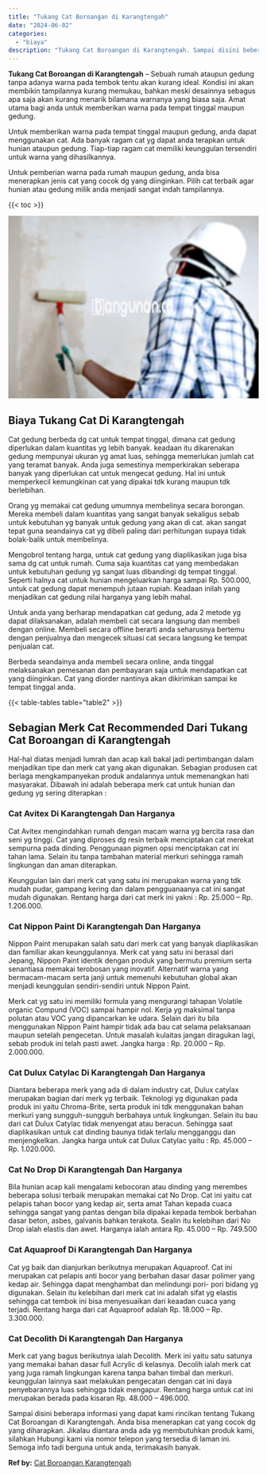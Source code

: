 ```yaml
---
title: "Tukang Cat Boroangan di Karangtengah"
date: "2024-06-02"
categories: 
  - "biaya"
description: "Tukang Cat Boroangan di Karangtengah. Sampai disini beberapa informasi yang dapat kami rincikan tentang Tukang Cat Boroangan di Karangtengah. Anda bisa mener..."
---
```


**Tukang Cat Boroangan di Karangtengah** – Sebuah rumah ataupun gedung tanpa adanya warna pada tembok tentu akan kurang ideal. Kondisi ini akan membikin tampilannya kurang memukau, bahkan meski desainnya sebagus apa saja akan kurang menarik bilamana warnanya yang biasa saja. Amat utama bagi anda untuk memberikan warna pada tempat tinggal maupun gedung.

Untuk memberikan warna pada tempat tinggal maupun gedung, anda dapat menggunakan cat. Ada banyak ragam cat yg dapat anda terapkan untuk hunian ataupun gedung. Tiap-tiap ragam cat memiliki keunggulan tersendiri untuk warna yang dihasilkannya.

Untuk pemberian warna pada rumah maupun gedung, anda bisa menerapkan jenis cat yang cocok dg yang diinginkan. Pilih cat terbaik agar hunian atau gedung milik anda menjadi sangat indah tampilannya.

{{< toc >}}

![Tukang Cat Boroangan di Karangtengah](/images/jasa-cat-murah34.png)

## Biaya Tukang Cat Di Karangtengah

Cat gedung berbeda dg cat untuk tempat tinggal, dimana cat gedung diperlukan dalam kuantitas yg lebih banyak. keadaan itu dikarenakan gedung mempunyai ukuran yg amat luas, sehingga memerlukan jumlah cat yang teramat banyak. Anda juga semestinya memperkirakan seberapa banyak yang diperlukan cat untuk mengecat gedung. Hal ini untuk memperkecil kemungkinan cat yang dipakai tdk kurang maupun tdk berlebihan.

Orang yg memakai cat gedung umumnya membelinya secara borongan. Mereka membeli dalam kuantitas yang sangat banyak sekaligus sebab untuk kebutuhan yg banyak untuk gedung yang akan di cat. akan sangat tepat guna seandainya cat yg dibeli paling dari perhitungan supaya tidak bolak-balik untuk membelinya.

Mengobrol tentang harga, untuk cat gedung yang diaplikasikan juga bisa sama dg cat untuk rumah. Cuma saja kuantitas cat yang membedakan untuk kebutuhan gedung yg sangat luas dibandingi dg tempat tinggal. Seperti halnya cat untuk hunian mengeluarkan harga sampai Rp. 500.000, untuk cat gedung dapat menempuh jutaan rupiah. Keadaan inilah yang menjadikan cat gedung nilai harganya yang lebih mahal.

Untuk anda yang berharap mendapatkan cat gedung, ada 2 metode yg dapat dilaksanakan, adalah membeli cat secara langsung dan membeli dengan online. Membeli secara offline berarti anda seharusnya bertemu dengan penjualnya dan mengecek situasi cat secara langsung ke tempat penjualan cat.

Berbeda seandainya anda membeli secara online, anda tinggal melaksanakan pemesanan dan pembayaran saja untuk mendapatkan cat yang diinginkan. Cat yang diorder nantinya akan dikirimkan sampai ke tempat tinggal anda.

{{< table-tables table="table2" >}}

## Sebagian Merk Cat Recommended Dari Tukang Cat Boroangan di Karangtengah

Hal-hal diatas menjadi lumrah dan acap kali bakal jadi pertimbangan dalam menjadikan tipe dan merk cat yang akan digunakan. Sebagian produsen cat berlaga mengkampanyekan produk andalannya untuk memenangkan hati masyarakat. Dibawah ini adalah beberapa merk cat untuk hunian dan gedung yg sering diterapkan :

### Cat Avitex Di Karangtengah Dan Harganya

Cat Avitex mengindahkan rumah dengan macam warna yg bercita rasa dan seni yg tinggi. Cat yang diproses dg resin terbaik menciptakan cat merekat sempurna pada dinding. Penggunaan pigmen opsi menciptakan cat ini tahan lama. Selain itu tanpa tambahan material merkuri sehingga ramah lingkungan dan aman diterapkan.

Keunggulan lain dari merk cat yang satu ini merupakan warna yang tdk mudah pudar, gampang kering dan dalam pengguanaanya cat ini sangat mudah digunakan. Rentang harga dari cat merk ini yakni : Rp. 25.000 – Rp. 1.206.000.

### Cat Nippon Paint Di Karangtengah Dan Harganya

Nippon Paint merupakan salah satu dari merk cat yang banyak diaplikasikan dan familiar akan keunggulannya. Merk cat yang satu ini berasal dari Jepang, Nippon Paint identik dengan produk yang bermutu premium serta senantiasa memakai terobosan yang inovatif. Alternatif warna yang bermacam-macam serta janji untuk memenuhi kebutuhan global akan menjadi keunggulan sendiri-sendiri untuk Nippon Paint.

Merk cat yg satu ini memiliki formula yang mengurangi tahapan Volatile organic Compund (VOC) sampai hampir nol. Kerja yg maksimal tanpa polutan atau VOC yang dipancarkan ke udara. Selain dari itu bila menggunakan Nippon Paint hampir tidak ada bau cat selama pelaksanaan maupun setelah pengecetan. Untuk masalah kulaitas jangan diragukan lagi, sebab produk ini telah pasti awet. Jangka harga : Rp. 20.000 – Rp. 2.000.000.

### Cat Dulux Catylac Di Karangtengah Dan Harganya

Diantara beberapa merk yang ada di dalam industry cat, Dulux catylax merupakan bagian dari merk yg terbaik. Teknologi yg digunakan pada produk ini yaitu Chroma-Brite, serta produk ini tdk menggunakan bahan merkuri yang sungguh-sungguh berbahaya untuk lingkungan. Selain itu bau dari cat Dulux Catylac tidak menyengat atau beracun. Sehingga saat diaplikasikan untuk cat dinding baunya tidak terlalu mengganggu dan menjengkelkan. Jangka harga untuk cat Dulux Catylac yaitu : Rp. 45.000 – Rp. 1.020.000.

### Cat No Drop Di Karangtengah Dan Harganya

Bila hunian acap kali mengalami kebocoran atau dinding yang merembes beberapa solusi terbaik merupakan memakai cat No Drop. Cat ini yaitu cat pelapis tahan bocor yang kedap air, serta amat Tahan kepada cuaca sehingga sangat yang pantas dengan bila dipakai kepada tembok berbahan dasar beton, asbes, galvanis bahkan terakota. Sealin itu kelebihan dari No Drop ialah elastis dan awet. Harganya ialah antara Rp. 45.000 – Rp. 749.500

### Cat Aquaproof Di Karangtengah Dan Harganya

Cat yg baik dan dianjurkan berikutnya merupakan Aquaproof. Cat ini merupakan cat pelapis anti bocor yang berbahan dasar dasar polimer yang kedap air. Sehingga dapat menghambat dan melindungi pori- pori bidang yg digunakan. Selain itu kelebihan dari merk cat ini adalah sifat yg elastis sehingga cat tembok ini bisa menyesuaikan dari keaadan cuaca yang terjadi. Rentang harga dari cat Aquaproof adalah Rp. 18.000 – Rp. 3.300.000.

### Cat Decolith Di Karangtengah Dan Harganya

Merk cat yang bagus berikutnya ialah Decolith. Merk ini yaitu satu satunya yang memakai bahan dasar full Acrylic di kelasnya. Decolih ialah merk cat yang juga ramah lingkungan karena tanpa bahan timbal dan merkuri. keunggulan lainnya saat melakukan pengecatan dengan cat ini daya penyebarannya luas sehingga tidak mengapur. Rentang harga untuk cat ini merupakan berada pada kisaran Rp. 48.000 – 496.000.

Sampai disini beberapa informasi yang dapat kami rincikan tentang Tukang Cat Boroangan di Karangtengah. Anda bisa menerapkan cat yang cocok dg yang diharapkan. Jikalau diantara anda ada yg membutuhkan produk kami, silahkan Hubungi kami via nomor telepon yang tersedia di laman ini. Semoga info tadi berguna untuk anda, terimakasih banyak.

**Ref by:** [Cat Boroangan Karangtengah](https://id.wikipedia.org/wiki/Cat)
